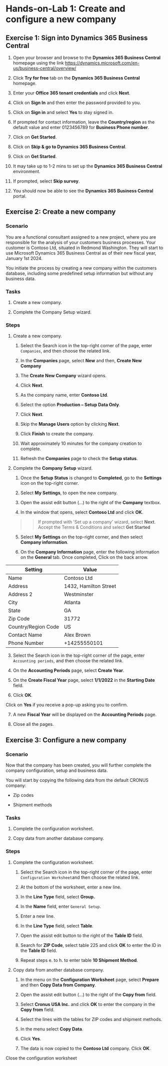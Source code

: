 Hands-on-Lab 1: Create and configure a new company
====================================================

Exercise 1: Sign into Dynamics 365 Business Central
---------------------------------------------------

1.  Open your browser and browse to the **Dynamics 365 Business Central**
    homepage using the link
    <https://dynamics.microsoft.com/en-us/business-central/overview/>

2.  Click **Try for free** tab on the **Dynamics 365 Business Central**
    homepage.

3.  Enter your **Office 365 tenant credentials** and click **Next**.   

4.  Click on **Sign In** and then enter the password provided to you.

5.  Click on **Sign in** and  select **Yes** to stay signed in.

6.  If prompted for contact information, leave the **Country/region** as the default value and enter 0123456789 for  **Business Phone number**.

7.  Click on **Get Started**.

8.  Click on **Skip & go to Dynamics 365 Business Central**.

9.  Click on **Get Started**.

10.  It may take up to 1-2 mins to set up the **Dynamics 365 Business Central**
    environment.

11.  If prompted, select **Skip survey**.

12.  You should now be able to see the **Dynamics 365 Business Central** portal.


Exercise 2: Create a new company
--------------------------------

### Scenario

You are a functional consultant assigned to a new project, where you are
responsible for the analysis of your customers business processes. Your customer
is Contoso Ltd, situated in Redmond Washington. They will start to use
Microsoft Dynamics 365 Business Central as of their new fiscal year, January 1st
2024.

You initiate the process by creating a new company within the customers
database, including some predefined setup information but without any business
data.

### Tasks

1.  Create a new company.

2.  Complete the Company Setup wizard.

### Steps

1.  Create a new company.

    1.  Select the Search icon in the top-right corner of the page,
        enter `Companies`, and then choose the related link.

    2.  In the **Companies** page, select **New** and then, **Create New
        Company**

    3.  The **Create New Company** wizard opens.

    4.  Click **Next**.

    5.  As the company name, enter **Contoso Ltd**.

    6.  Select the option **Production – Setup Data Only**.

    7.  Click **Next**.

    8.  Skip the **Manage Users** option by clicking **Next**.

    9.  Click **Finish** to create the company.

    10. Wait approximately 10 minutes for the company creation to complete.

    11. Refresh the **Companies** page to check the **Setup status**.

2.  Complete the **Company Setup** wizard.

    1.  Once the **Setup Status** is changed to **Completed**, go to the
        **Settings** icon on the top-right corner.

    2.  Select **My Settings**, to open the new company.

    3.  Open the assist edit button (…) to the right of the **Company** textbox.

    4.  In the window that opens, select **Contoso Ltd** and click **OK**.

    >> If prompted with 'Set up a company' wizard, select **Next**. Accept the Terms & Conditions and select **Get Started**

   
    5.  Select **My Settings** on the top-right corner, and then select
        **Company information**.

    6.  On the **Company Information** page, enter the following information on
        the **General** tab. Once completed, Click on the back arrow.

| Setting             | Value                 |
|---------------------|-----------------------|
| Name                | Contoso Ltd           |
| Address             | 1432, Hamilton Street |
| Address 2           | Westminster           |
| City                | Atlanta               |
| State               | GA                    |
| Zip Code            | 31772                 |
| Country/Region Code | US                    |
| Contact Name        | Alex Brown            |
| Phone Number        | \+14255550101         |

3.  Select the Search icon in the top-right corner of the page, enter
    `Accounting periods`, and then choose the related link.

4.  On the **Accounting Periods** page, select **Create Year**.

5.  On the **Create Fiscal Year** page, select **1/1/2022** in the **Starting
    Date** field.

6.  Click **OK**.

 Click on **Yes** if you receive a pop-up asking you to confirm.

7.  A new **Fiscal Year** will be displayed on the **Accounting Periods** page.

8.  Close all the pages.

Exercise 3: Configure a new company
-----------------------------------

### Scenario

Now that the company has been created, you will further complete the company
configuration, setup and business data.

You will start by copying the following data from the default CRONUS company:

-   Zip codes

-   Shipment methods

### Tasks

1.  Complete the configuration worksheet.

2.  Copy data from another database company.

### Steps

1.  Complete the configuration worksheet.

    1.  Select the Search icon in the top-right corner of the page,
        enter `Configuration Worksheet`and then choose the related link.

    2.  At the bottom of the worksheet, enter a new line.

    3.  In the **Line Type** field, select **Group.**

    4.  In the **Name** field, enter `General Setup`.

    5.  Enter a new line.

    6.  In the **Line Type** field, select **Table**.

    7.  Open the assist edit button to the right of the **Table ID** field.

    8.  Search for **ZIP Code**, select table 225 and click **OK** to enter the
        ID in the **Table ID** field.

    9.  Repeat steps e. to h. to enter table **10 Shipment Method**.

2.  Copy data from another database company.

    1.  In the menu on the **Configuration Worksheet** page, select **Prepare**
        and then **Copy Data from Company**.

    2.  Open the assist edit button (…) to the right of the **Copy from** field.

    3.  Select **Cronus USA Inc.** and click **OK** to enter the company in the
        **Copy from** field.

    4.  Select the lines with the tables for ZIP codes and shipment methods.

    5.  In the menu select **Copy Data**.

    6.  Click **Yes**.

    7.  The data is now copied to the **Contoso Ltd** company. Click **OK**.

Close the configuration worksheet
